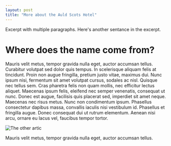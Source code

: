 ```yaml
---
layout: post
title: "More about the Auld Scots Hotel"
---
```


Excerpt with multiple paragraphs. Here's another sentance in the excerpt.
<!--more-->

# Where does the name come from?

Mauris velit metus, tempor gravida nulla eget, auctor accumsan tellus. Curabitur volutpat sed dolor quis tempus. In scelerisque aliquam felis at tincidunt. Proin non augue fringilla, pretium justo vitae, maximus dui. Nunc ipsum nisi, fermentum sit amet volutpat cursus, sodales ac nisl. Quisque nec tellus sem. Cras pharetra felis non quam mollis, nec efficitur lectus aliquet. Maecenas ipsum felis, eleifend nec semper venenatis, consequat ut nunc. Donec est augue, facilisis quis placerat sed, imperdiet sit amet neque. Maecenas nec risus metus. Nunc non condimentum ipsum. Phasellus consectetur dapibus massa, convallis iaculis nisi vestibulum id. Phasellus et fringilla augue. Donec consequat dui ut rutrum elementum. Aenean nisi arcu, ornare eu lacus vel, faucibus tempor tortor.

![The other artic](https://joefidlerblog.s3-us-west-1.amazonaws.com/images/21_09_2019/arctic-3.jpg)


Mauris velit metus, tempor gravida nulla eget, auctor accumsan tellus.
